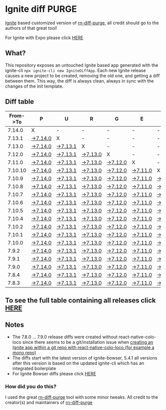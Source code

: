 # Ignite diff PURGE

[Ignite](https://github.com/infinitered/ignite) based customized version of [rn-diff-purge](https://github.com/react-native-community/rn-diff-purge/), all credit should go to the authors of that great tool!

For Ignite with Expo please click [HERE](https://github.com/nirre7/ignite-expo-diff-purge)

## What?

This repository exposes an untouched Ignite based app generated with the ignite-cli
`npx ignite-cli new IgniteDiffApp`. Each new Ignite release causes a new project to be created, removing the old one, and getting a diff between them. This way, the diff is always clean, always in sync with the changes of the init template.

## Diff table

| From->To | P                                                                                               | U                                                                                               | R                                                                                               | G                                                                                               | E                                                                                               |                                                                                                  | T                                                                                              | I                                                                                              | M                                                                                              | E                                                                                              | !                                                                                              | !                                                                                              |                                                                                                |                                                                                                |                                                                                               |                                                                                             |                                                                                             |                                                                                             |                                                                                             |     |
| -------- | ----------------------------------------------------------------------------------------------- | ----------------------------------------------------------------------------------------------- | ----------------------------------------------------------------------------------------------- | ----------------------------------------------------------------------------------------------- | ----------------------------------------------------------------------------------------------- | ------------------------------------------------------------------------------------------------ | ---------------------------------------------------------------------------------------------- | ---------------------------------------------------------------------------------------------- | ---------------------------------------------------------------------------------------------- | ---------------------------------------------------------------------------------------------- | ---------------------------------------------------------------------------------------------- | ---------------------------------------------------------------------------------------------- | ---------------------------------------------------------------------------------------------- | ---------------------------------------------------------------------------------------------- | --------------------------------------------------------------------------------------------- | ------------------------------------------------------------------------------------------- | ------------------------------------------------------------------------------------------- | ------------------------------------------------------------------------------------------- | ------------------------------------------------------------------------------------------- | --- |
| 7.14.0   | X                                                                                               | -                                                                                               | -                                                                                               | -                                                                                               | -                                                                                               | -                                                                                                | -                                                                                              | -                                                                                              | -                                                                                              | -                                                                                              | -                                                                                              | -                                                                                              | -                                                                                              | -                                                                                              | -                                                                                             | -                                                                                           | -                                                                                           | -                                                                                           | -                                                                                           | -   |
| 7.13.1   | [->7.14.0](https://github.com/nirre7/ignite-diff-purge/compare/release/7.13.1..release/7.14.0)  | X                                                                                               | -                                                                                               | -                                                                                               | -                                                                                               | -                                                                                                | -                                                                                              | -                                                                                              | -                                                                                              | -                                                                                              | -                                                                                              | -                                                                                              | -                                                                                              | -                                                                                              | -                                                                                             | -                                                                                           | -                                                                                           | -                                                                                           | -                                                                                           | -   |
| 7.13.0   | [->7.14.0](https://github.com/nirre7/ignite-diff-purge/compare/release/7.13.0..release/7.14.0)  | [->7.13.1](https://github.com/nirre7/ignite-diff-purge/compare/release/7.13.0..release/7.13.1)  | X                                                                                               | -                                                                                               | -                                                                                               | -                                                                                                | -                                                                                              | -                                                                                              | -                                                                                              | -                                                                                              | -                                                                                              | -                                                                                              | -                                                                                              | -                                                                                              | -                                                                                             | -                                                                                           | -                                                                                           | -                                                                                           | -                                                                                           | -   |
| 7.12.0   | [->7.14.0](https://github.com/nirre7/ignite-diff-purge/compare/release/7.12.0..release/7.14.0)  | [->7.13.1](https://github.com/nirre7/ignite-diff-purge/compare/release/7.12.0..release/7.13.1)  | [->7.13.0](https://github.com/nirre7/ignite-diff-purge/compare/release/7.12.0..release/7.13.0)  | X                                                                                               | -                                                                                               | -                                                                                                | -                                                                                              | -                                                                                              | -                                                                                              | -                                                                                              | -                                                                                              | -                                                                                              | -                                                                                              | -                                                                                              | -                                                                                             | -                                                                                           | -                                                                                           | -                                                                                           | -                                                                                           | -   |
| 7.11.0   | [->7.14.0](https://github.com/nirre7/ignite-diff-purge/compare/release/7.11.0..release/7.14.0)  | [->7.13.1](https://github.com/nirre7/ignite-diff-purge/compare/release/7.11.0..release/7.13.1)  | [->7.13.0](https://github.com/nirre7/ignite-diff-purge/compare/release/7.11.0..release/7.13.0)  | [->7.12.0](https://github.com/nirre7/ignite-diff-purge/compare/release/7.11.0..release/7.12.0)  | X                                                                                               | -                                                                                                | -                                                                                              | -                                                                                              | -                                                                                              | -                                                                                              | -                                                                                              | -                                                                                              | -                                                                                              | -                                                                                              | -                                                                                             | -                                                                                           | -                                                                                           | -                                                                                           | -                                                                                           | -   |
| 7.10.10  | [->7.14.0](https://github.com/nirre7/ignite-diff-purge/compare/release/7.10.10..release/7.14.0) | [->7.13.1](https://github.com/nirre7/ignite-diff-purge/compare/release/7.10.10..release/7.13.1) | [->7.13.0](https://github.com/nirre7/ignite-diff-purge/compare/release/7.10.10..release/7.13.0) | [->7.12.0](https://github.com/nirre7/ignite-diff-purge/compare/release/7.10.10..release/7.12.0) | [->7.11.0](https://github.com/nirre7/ignite-diff-purge/compare/release/7.10.10..release/7.11.0) | X                                                                                                | -                                                                                              | -                                                                                              | -                                                                                              | -                                                                                              | -                                                                                              | -                                                                                              | -                                                                                              | -                                                                                              | -                                                                                             | -                                                                                           | -                                                                                           | -                                                                                           | -                                                                                           | -   |
| 7.10.9   | [->7.14.0](https://github.com/nirre7/ignite-diff-purge/compare/release/7.10.9..release/7.14.0)  | [->7.13.1](https://github.com/nirre7/ignite-diff-purge/compare/release/7.10.9..release/7.13.1)  | [->7.13.0](https://github.com/nirre7/ignite-diff-purge/compare/release/7.10.9..release/7.13.0)  | [->7.12.0](https://github.com/nirre7/ignite-diff-purge/compare/release/7.10.9..release/7.12.0)  | [->7.11.0](https://github.com/nirre7/ignite-diff-purge/compare/release/7.10.9..release/7.11.0)  | [->7.10.10](https://github.com/nirre7/ignite-diff-purge/compare/release/7.10.9..release/7.10.10) | X                                                                                              | -                                                                                              | -                                                                                              | -                                                                                              | -                                                                                              | -                                                                                              | -                                                                                              | -                                                                                              | -                                                                                             | -                                                                                           | -                                                                                           | -                                                                                           | -                                                                                           | -   |
| 7.10.8   | [->7.14.0](https://github.com/nirre7/ignite-diff-purge/compare/release/7.10.8..release/7.14.0)  | [->7.13.1](https://github.com/nirre7/ignite-diff-purge/compare/release/7.10.8..release/7.13.1)  | [->7.13.0](https://github.com/nirre7/ignite-diff-purge/compare/release/7.10.8..release/7.13.0)  | [->7.12.0](https://github.com/nirre7/ignite-diff-purge/compare/release/7.10.8..release/7.12.0)  | [->7.11.0](https://github.com/nirre7/ignite-diff-purge/compare/release/7.10.8..release/7.11.0)  | [->7.10.10](https://github.com/nirre7/ignite-diff-purge/compare/release/7.10.8..release/7.10.10) | [->7.10.9](https://github.com/nirre7/ignite-diff-purge/compare/release/7.10.8..release/7.10.9) | X                                                                                              | -                                                                                              | -                                                                                              | -                                                                                              | -                                                                                              | -                                                                                              | -                                                                                              | -                                                                                             | -                                                                                           | -                                                                                           | -                                                                                           | -                                                                                           | -   |
| 7.10.7   | [->7.14.0](https://github.com/nirre7/ignite-diff-purge/compare/release/7.10.7..release/7.14.0)  | [->7.13.1](https://github.com/nirre7/ignite-diff-purge/compare/release/7.10.7..release/7.13.1)  | [->7.13.0](https://github.com/nirre7/ignite-diff-purge/compare/release/7.10.7..release/7.13.0)  | [->7.12.0](https://github.com/nirre7/ignite-diff-purge/compare/release/7.10.7..release/7.12.0)  | [->7.11.0](https://github.com/nirre7/ignite-diff-purge/compare/release/7.10.7..release/7.11.0)  | [->7.10.10](https://github.com/nirre7/ignite-diff-purge/compare/release/7.10.7..release/7.10.10) | [->7.10.9](https://github.com/nirre7/ignite-diff-purge/compare/release/7.10.7..release/7.10.9) | [->7.10.8](https://github.com/nirre7/ignite-diff-purge/compare/release/7.10.7..release/7.10.8) | X                                                                                              | -                                                                                              | -                                                                                              | -                                                                                              | -                                                                                              | -                                                                                              | -                                                                                             | -                                                                                           | -                                                                                           | -                                                                                           | -                                                                                           | -   |
| 7.10.6   | [->7.14.0](https://github.com/nirre7/ignite-diff-purge/compare/release/7.10.6..release/7.14.0)  | [->7.13.1](https://github.com/nirre7/ignite-diff-purge/compare/release/7.10.6..release/7.13.1)  | [->7.13.0](https://github.com/nirre7/ignite-diff-purge/compare/release/7.10.6..release/7.13.0)  | [->7.12.0](https://github.com/nirre7/ignite-diff-purge/compare/release/7.10.6..release/7.12.0)  | [->7.11.0](https://github.com/nirre7/ignite-diff-purge/compare/release/7.10.6..release/7.11.0)  | [->7.10.10](https://github.com/nirre7/ignite-diff-purge/compare/release/7.10.6..release/7.10.10) | [->7.10.9](https://github.com/nirre7/ignite-diff-purge/compare/release/7.10.6..release/7.10.9) | [->7.10.8](https://github.com/nirre7/ignite-diff-purge/compare/release/7.10.6..release/7.10.8) | [->7.10.7](https://github.com/nirre7/ignite-diff-purge/compare/release/7.10.6..release/7.10.7) | X                                                                                              | -                                                                                              | -                                                                                              | -                                                                                              | -                                                                                              | -                                                                                             | -                                                                                           | -                                                                                           | -                                                                                           | -                                                                                           | -   |
| 7.10.5   | [->7.14.0](https://github.com/nirre7/ignite-diff-purge/compare/release/7.10.5..release/7.14.0)  | [->7.13.1](https://github.com/nirre7/ignite-diff-purge/compare/release/7.10.5..release/7.13.1)  | [->7.13.0](https://github.com/nirre7/ignite-diff-purge/compare/release/7.10.5..release/7.13.0)  | [->7.12.0](https://github.com/nirre7/ignite-diff-purge/compare/release/7.10.5..release/7.12.0)  | [->7.11.0](https://github.com/nirre7/ignite-diff-purge/compare/release/7.10.5..release/7.11.0)  | [->7.10.10](https://github.com/nirre7/ignite-diff-purge/compare/release/7.10.5..release/7.10.10) | [->7.10.9](https://github.com/nirre7/ignite-diff-purge/compare/release/7.10.5..release/7.10.9) | [->7.10.8](https://github.com/nirre7/ignite-diff-purge/compare/release/7.10.5..release/7.10.8) | [->7.10.7](https://github.com/nirre7/ignite-diff-purge/compare/release/7.10.5..release/7.10.7) | [->7.10.6](https://github.com/nirre7/ignite-diff-purge/compare/release/7.10.5..release/7.10.6) | X                                                                                              | -                                                                                              | -                                                                                              | -                                                                                              | -                                                                                             | -                                                                                           | -                                                                                           | -                                                                                           | -                                                                                           | -   |
| 7.10.4   | [->7.14.0](https://github.com/nirre7/ignite-diff-purge/compare/release/7.10.4..release/7.14.0)  | [->7.13.1](https://github.com/nirre7/ignite-diff-purge/compare/release/7.10.4..release/7.13.1)  | [->7.13.0](https://github.com/nirre7/ignite-diff-purge/compare/release/7.10.4..release/7.13.0)  | [->7.12.0](https://github.com/nirre7/ignite-diff-purge/compare/release/7.10.4..release/7.12.0)  | [->7.11.0](https://github.com/nirre7/ignite-diff-purge/compare/release/7.10.4..release/7.11.0)  | [->7.10.10](https://github.com/nirre7/ignite-diff-purge/compare/release/7.10.4..release/7.10.10) | [->7.10.9](https://github.com/nirre7/ignite-diff-purge/compare/release/7.10.4..release/7.10.9) | [->7.10.8](https://github.com/nirre7/ignite-diff-purge/compare/release/7.10.4..release/7.10.8) | [->7.10.7](https://github.com/nirre7/ignite-diff-purge/compare/release/7.10.4..release/7.10.7) | [->7.10.6](https://github.com/nirre7/ignite-diff-purge/compare/release/7.10.4..release/7.10.6) | [->7.10.5](https://github.com/nirre7/ignite-diff-purge/compare/release/7.10.4..release/7.10.5) | X                                                                                              | -                                                                                              | -                                                                                              | -                                                                                             | -                                                                                           | -                                                                                           | -                                                                                           | -                                                                                           | -   |
| 7.10.2   | [->7.14.0](https://github.com/nirre7/ignite-diff-purge/compare/release/7.10.2..release/7.14.0)  | [->7.13.1](https://github.com/nirre7/ignite-diff-purge/compare/release/7.10.2..release/7.13.1)  | [->7.13.0](https://github.com/nirre7/ignite-diff-purge/compare/release/7.10.2..release/7.13.0)  | [->7.12.0](https://github.com/nirre7/ignite-diff-purge/compare/release/7.10.2..release/7.12.0)  | [->7.11.0](https://github.com/nirre7/ignite-diff-purge/compare/release/7.10.2..release/7.11.0)  | [->7.10.10](https://github.com/nirre7/ignite-diff-purge/compare/release/7.10.2..release/7.10.10) | [->7.10.9](https://github.com/nirre7/ignite-diff-purge/compare/release/7.10.2..release/7.10.9) | [->7.10.8](https://github.com/nirre7/ignite-diff-purge/compare/release/7.10.2..release/7.10.8) | [->7.10.7](https://github.com/nirre7/ignite-diff-purge/compare/release/7.10.2..release/7.10.7) | [->7.10.6](https://github.com/nirre7/ignite-diff-purge/compare/release/7.10.2..release/7.10.6) | [->7.10.5](https://github.com/nirre7/ignite-diff-purge/compare/release/7.10.2..release/7.10.5) | [->7.10.4](https://github.com/nirre7/ignite-diff-purge/compare/release/7.10.2..release/7.10.4) | X                                                                                              | -                                                                                              | -                                                                                             | -                                                                                           | -                                                                                           | -                                                                                           | -                                                                                           | -   |
| 7.10.1   | [->7.14.0](https://github.com/nirre7/ignite-diff-purge/compare/release/7.10.1..release/7.14.0)  | [->7.13.1](https://github.com/nirre7/ignite-diff-purge/compare/release/7.10.1..release/7.13.1)  | [->7.13.0](https://github.com/nirre7/ignite-diff-purge/compare/release/7.10.1..release/7.13.0)  | [->7.12.0](https://github.com/nirre7/ignite-diff-purge/compare/release/7.10.1..release/7.12.0)  | [->7.11.0](https://github.com/nirre7/ignite-diff-purge/compare/release/7.10.1..release/7.11.0)  | [->7.10.10](https://github.com/nirre7/ignite-diff-purge/compare/release/7.10.1..release/7.10.10) | [->7.10.9](https://github.com/nirre7/ignite-diff-purge/compare/release/7.10.1..release/7.10.9) | [->7.10.8](https://github.com/nirre7/ignite-diff-purge/compare/release/7.10.1..release/7.10.8) | [->7.10.7](https://github.com/nirre7/ignite-diff-purge/compare/release/7.10.1..release/7.10.7) | [->7.10.6](https://github.com/nirre7/ignite-diff-purge/compare/release/7.10.1..release/7.10.6) | [->7.10.5](https://github.com/nirre7/ignite-diff-purge/compare/release/7.10.1..release/7.10.5) | [->7.10.4](https://github.com/nirre7/ignite-diff-purge/compare/release/7.10.1..release/7.10.4) | [->7.10.2](https://github.com/nirre7/ignite-diff-purge/compare/release/7.10.1..release/7.10.2) | X                                                                                              | -                                                                                             | -                                                                                           | -                                                                                           | -                                                                                           | -                                                                                           | -   |
| 7.10.0   | [->7.14.0](https://github.com/nirre7/ignite-diff-purge/compare/release/7.10.0..release/7.14.0)  | [->7.13.1](https://github.com/nirre7/ignite-diff-purge/compare/release/7.10.0..release/7.13.1)  | [->7.13.0](https://github.com/nirre7/ignite-diff-purge/compare/release/7.10.0..release/7.13.0)  | [->7.12.0](https://github.com/nirre7/ignite-diff-purge/compare/release/7.10.0..release/7.12.0)  | [->7.11.0](https://github.com/nirre7/ignite-diff-purge/compare/release/7.10.0..release/7.11.0)  | [->7.10.10](https://github.com/nirre7/ignite-diff-purge/compare/release/7.10.0..release/7.10.10) | [->7.10.9](https://github.com/nirre7/ignite-diff-purge/compare/release/7.10.0..release/7.10.9) | [->7.10.8](https://github.com/nirre7/ignite-diff-purge/compare/release/7.10.0..release/7.10.8) | [->7.10.7](https://github.com/nirre7/ignite-diff-purge/compare/release/7.10.0..release/7.10.7) | [->7.10.6](https://github.com/nirre7/ignite-diff-purge/compare/release/7.10.0..release/7.10.6) | [->7.10.5](https://github.com/nirre7/ignite-diff-purge/compare/release/7.10.0..release/7.10.5) | [->7.10.4](https://github.com/nirre7/ignite-diff-purge/compare/release/7.10.0..release/7.10.4) | [->7.10.2](https://github.com/nirre7/ignite-diff-purge/compare/release/7.10.0..release/7.10.2) | [->7.10.1](https://github.com/nirre7/ignite-diff-purge/compare/release/7.10.0..release/7.10.1) | X                                                                                             | -                                                                                           | -                                                                                           | -                                                                                           | -                                                                                           | -   |
| 7.9.2    | [->7.14.0](https://github.com/nirre7/ignite-diff-purge/compare/release/7.9.2..release/7.14.0)   | [->7.13.1](https://github.com/nirre7/ignite-diff-purge/compare/release/7.9.2..release/7.13.1)   | [->7.13.0](https://github.com/nirre7/ignite-diff-purge/compare/release/7.9.2..release/7.13.0)   | [->7.12.0](https://github.com/nirre7/ignite-diff-purge/compare/release/7.9.2..release/7.12.0)   | [->7.11.0](https://github.com/nirre7/ignite-diff-purge/compare/release/7.9.2..release/7.11.0)   | [->7.10.10](https://github.com/nirre7/ignite-diff-purge/compare/release/7.9.2..release/7.10.10)  | [->7.10.9](https://github.com/nirre7/ignite-diff-purge/compare/release/7.9.2..release/7.10.9)  | [->7.10.8](https://github.com/nirre7/ignite-diff-purge/compare/release/7.9.2..release/7.10.8)  | [->7.10.7](https://github.com/nirre7/ignite-diff-purge/compare/release/7.9.2..release/7.10.7)  | [->7.10.6](https://github.com/nirre7/ignite-diff-purge/compare/release/7.9.2..release/7.10.6)  | [->7.10.5](https://github.com/nirre7/ignite-diff-purge/compare/release/7.9.2..release/7.10.5)  | [->7.10.4](https://github.com/nirre7/ignite-diff-purge/compare/release/7.9.2..release/7.10.4)  | [->7.10.2](https://github.com/nirre7/ignite-diff-purge/compare/release/7.9.2..release/7.10.2)  | [->7.10.1](https://github.com/nirre7/ignite-diff-purge/compare/release/7.9.2..release/7.10.1)  | [->7.10.0](https://github.com/nirre7/ignite-diff-purge/compare/release/7.9.2..release/7.10.0) | X                                                                                           | -                                                                                           | -                                                                                           | -                                                                                           | -   |
| 7.9.1    | [->7.14.0](https://github.com/nirre7/ignite-diff-purge/compare/release/7.9.1..release/7.14.0)   | [->7.13.1](https://github.com/nirre7/ignite-diff-purge/compare/release/7.9.1..release/7.13.1)   | [->7.13.0](https://github.com/nirre7/ignite-diff-purge/compare/release/7.9.1..release/7.13.0)   | [->7.12.0](https://github.com/nirre7/ignite-diff-purge/compare/release/7.9.1..release/7.12.0)   | [->7.11.0](https://github.com/nirre7/ignite-diff-purge/compare/release/7.9.1..release/7.11.0)   | [->7.10.10](https://github.com/nirre7/ignite-diff-purge/compare/release/7.9.1..release/7.10.10)  | [->7.10.9](https://github.com/nirre7/ignite-diff-purge/compare/release/7.9.1..release/7.10.9)  | [->7.10.8](https://github.com/nirre7/ignite-diff-purge/compare/release/7.9.1..release/7.10.8)  | [->7.10.7](https://github.com/nirre7/ignite-diff-purge/compare/release/7.9.1..release/7.10.7)  | [->7.10.6](https://github.com/nirre7/ignite-diff-purge/compare/release/7.9.1..release/7.10.6)  | [->7.10.5](https://github.com/nirre7/ignite-diff-purge/compare/release/7.9.1..release/7.10.5)  | [->7.10.4](https://github.com/nirre7/ignite-diff-purge/compare/release/7.9.1..release/7.10.4)  | [->7.10.2](https://github.com/nirre7/ignite-diff-purge/compare/release/7.9.1..release/7.10.2)  | [->7.10.1](https://github.com/nirre7/ignite-diff-purge/compare/release/7.9.1..release/7.10.1)  | [->7.10.0](https://github.com/nirre7/ignite-diff-purge/compare/release/7.9.1..release/7.10.0) | [->7.9.2](https://github.com/nirre7/ignite-diff-purge/compare/release/7.9.1..release/7.9.2) | X                                                                                           | -                                                                                           | -                                                                                           | -   |
| 7.9.0    | [->7.14.0](https://github.com/nirre7/ignite-diff-purge/compare/release/7.9.0..release/7.14.0)   | [->7.13.1](https://github.com/nirre7/ignite-diff-purge/compare/release/7.9.0..release/7.13.1)   | [->7.13.0](https://github.com/nirre7/ignite-diff-purge/compare/release/7.9.0..release/7.13.0)   | [->7.12.0](https://github.com/nirre7/ignite-diff-purge/compare/release/7.9.0..release/7.12.0)   | [->7.11.0](https://github.com/nirre7/ignite-diff-purge/compare/release/7.9.0..release/7.11.0)   | [->7.10.10](https://github.com/nirre7/ignite-diff-purge/compare/release/7.9.0..release/7.10.10)  | [->7.10.9](https://github.com/nirre7/ignite-diff-purge/compare/release/7.9.0..release/7.10.9)  | [->7.10.8](https://github.com/nirre7/ignite-diff-purge/compare/release/7.9.0..release/7.10.8)  | [->7.10.7](https://github.com/nirre7/ignite-diff-purge/compare/release/7.9.0..release/7.10.7)  | [->7.10.6](https://github.com/nirre7/ignite-diff-purge/compare/release/7.9.0..release/7.10.6)  | [->7.10.5](https://github.com/nirre7/ignite-diff-purge/compare/release/7.9.0..release/7.10.5)  | [->7.10.4](https://github.com/nirre7/ignite-diff-purge/compare/release/7.9.0..release/7.10.4)  | [->7.10.2](https://github.com/nirre7/ignite-diff-purge/compare/release/7.9.0..release/7.10.2)  | [->7.10.1](https://github.com/nirre7/ignite-diff-purge/compare/release/7.9.0..release/7.10.1)  | [->7.10.0](https://github.com/nirre7/ignite-diff-purge/compare/release/7.9.0..release/7.10.0) | [->7.9.2](https://github.com/nirre7/ignite-diff-purge/compare/release/7.9.0..release/7.9.2) | [->7.9.1](https://github.com/nirre7/ignite-diff-purge/compare/release/7.9.0..release/7.9.1) | X                                                                                           | -                                                                                           | -   |
| 7.8.4    | [->7.14.0](https://github.com/nirre7/ignite-diff-purge/compare/release/7.8.4..release/7.14.0)   | [->7.13.1](https://github.com/nirre7/ignite-diff-purge/compare/release/7.8.4..release/7.13.1)   | [->7.13.0](https://github.com/nirre7/ignite-diff-purge/compare/release/7.8.4..release/7.13.0)   | [->7.12.0](https://github.com/nirre7/ignite-diff-purge/compare/release/7.8.4..release/7.12.0)   | [->7.11.0](https://github.com/nirre7/ignite-diff-purge/compare/release/7.8.4..release/7.11.0)   | [->7.10.10](https://github.com/nirre7/ignite-diff-purge/compare/release/7.8.4..release/7.10.10)  | [->7.10.9](https://github.com/nirre7/ignite-diff-purge/compare/release/7.8.4..release/7.10.9)  | [->7.10.8](https://github.com/nirre7/ignite-diff-purge/compare/release/7.8.4..release/7.10.8)  | [->7.10.7](https://github.com/nirre7/ignite-diff-purge/compare/release/7.8.4..release/7.10.7)  | [->7.10.6](https://github.com/nirre7/ignite-diff-purge/compare/release/7.8.4..release/7.10.6)  | [->7.10.5](https://github.com/nirre7/ignite-diff-purge/compare/release/7.8.4..release/7.10.5)  | [->7.10.4](https://github.com/nirre7/ignite-diff-purge/compare/release/7.8.4..release/7.10.4)  | [->7.10.2](https://github.com/nirre7/ignite-diff-purge/compare/release/7.8.4..release/7.10.2)  | [->7.10.1](https://github.com/nirre7/ignite-diff-purge/compare/release/7.8.4..release/7.10.1)  | [->7.10.0](https://github.com/nirre7/ignite-diff-purge/compare/release/7.8.4..release/7.10.0) | [->7.9.2](https://github.com/nirre7/ignite-diff-purge/compare/release/7.8.4..release/7.9.2) | [->7.9.1](https://github.com/nirre7/ignite-diff-purge/compare/release/7.8.4..release/7.9.1) | [->7.9.0](https://github.com/nirre7/ignite-diff-purge/compare/release/7.8.4..release/7.9.0) | X                                                                                           | -   |
| 7.8.3    | [->7.14.0](https://github.com/nirre7/ignite-diff-purge/compare/release/7.8.3..release/7.14.0)   | [->7.13.1](https://github.com/nirre7/ignite-diff-purge/compare/release/7.8.3..release/7.13.1)   | [->7.13.0](https://github.com/nirre7/ignite-diff-purge/compare/release/7.8.3..release/7.13.0)   | [->7.12.0](https://github.com/nirre7/ignite-diff-purge/compare/release/7.8.3..release/7.12.0)   | [->7.11.0](https://github.com/nirre7/ignite-diff-purge/compare/release/7.8.3..release/7.11.0)   | [->7.10.10](https://github.com/nirre7/ignite-diff-purge/compare/release/7.8.3..release/7.10.10)  | [->7.10.9](https://github.com/nirre7/ignite-diff-purge/compare/release/7.8.3..release/7.10.9)  | [->7.10.8](https://github.com/nirre7/ignite-diff-purge/compare/release/7.8.3..release/7.10.8)  | [->7.10.7](https://github.com/nirre7/ignite-diff-purge/compare/release/7.8.3..release/7.10.7)  | [->7.10.6](https://github.com/nirre7/ignite-diff-purge/compare/release/7.8.3..release/7.10.6)  | [->7.10.5](https://github.com/nirre7/ignite-diff-purge/compare/release/7.8.3..release/7.10.5)  | [->7.10.4](https://github.com/nirre7/ignite-diff-purge/compare/release/7.8.3..release/7.10.4)  | [->7.10.2](https://github.com/nirre7/ignite-diff-purge/compare/release/7.8.3..release/7.10.2)  | [->7.10.1](https://github.com/nirre7/ignite-diff-purge/compare/release/7.8.3..release/7.10.1)  | [->7.10.0](https://github.com/nirre7/ignite-diff-purge/compare/release/7.8.3..release/7.10.0) | [->7.9.2](https://github.com/nirre7/ignite-diff-purge/compare/release/7.8.3..release/7.9.2) | [->7.9.1](https://github.com/nirre7/ignite-diff-purge/compare/release/7.8.3..release/7.9.1) | [->7.9.0](https://github.com/nirre7/ignite-diff-purge/compare/release/7.8.3..release/7.9.0) | [->7.8.4](https://github.com/nirre7/ignite-diff-purge/compare/release/7.8.3..release/7.8.4) | X   |

## To see the full table containing all releases click [HERE](https://nirre7.github.io/ignite-diff-purge/)

## Notes
- The 7.8.0 ... 7.9.0 release diffs were created without react-native-colo-loco since there seems to be a git/installation issue when [creating an Ignite app within a git repo with react-native-colo-loco (for example a mono repo)](https://github.com/infinitered/ignite/issues/1845) 
- The diffs start with the latest version of ignite-bowser, 5.4.1 all versions after this version is based on the updated ignite-cli which has an integrated boilerplate
- For Ignite Bowser diffs please click [HERE](https://github.com/nirre7/ignite-bowser-diff-purge)

### How did you do this?

I used the great [rn-diff-purge](https://github.com/react-native-community/rn-diff-purge/) tool with some minor tweaks.
All credit to the creator(s) and maintainers of [rn-diff-purge](https://github.com/react-native-community/rn-diff-purge/)

